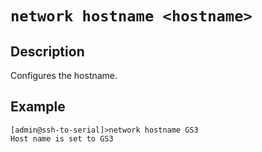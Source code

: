 # `network hostname <hostname>`

## Description 
Configures the hostname. 

## Example 
```
[admin@ssh-to-serial]>network hostname GS3
Host name is set to GS3
```

